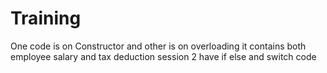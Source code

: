 # Training
One code is on Constructor and other is on overloading it contains both employee salary and tax deduction
session 2 have if else and switch code
